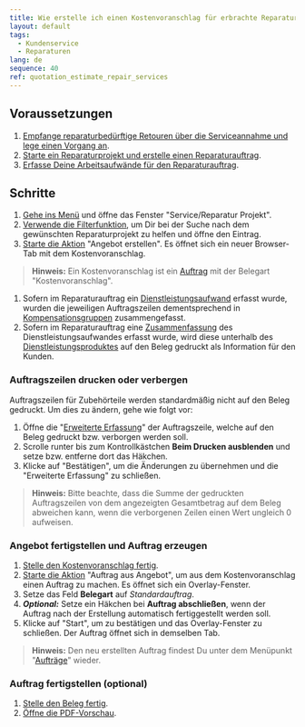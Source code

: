 ```yaml
---
title: Wie erstelle ich einen Kostenvoranschlag für erbrachte Reparaturleistungen?
layout: default
tags:
  - Kun­den­ser­vice
  - Reparaturen
lang: de
sequence: 40
ref: quotation_estimate_repair_services
---
```


## Voraussetzungen
1. [Empfange re­pa­ra­tur­be­dürf­tige Retouren über die Serviceannahme und lege einen Vorgang an](Reparaturen_Service_Annahme).
1. [Starte ein Reparaturprojekt und erstelle einen Reparaturauftrag](Reparaturprojekt_starten).
1. [Erfasse Deine Arbeitsaufwände für den Reparaturauftrag](Produktionsauftrag_Aufwand_erfassen).

## Schritte
1. [Gehe ins Menü](Menu) und öffne das Fenster "Service/Reparatur Projekt".
1. [Verwende die Filterfunktion](Filterfunktion), um Dir bei der Suche nach dem gewünschten Reparaturprojekt zu helfen und öffne den Eintrag.
1. [Starte die Aktion](AktionStarten#aktionsmenue) "Angebot erstellen". Es öffnet sich ein neuer Browser-Tab mit dem Kostenvoranschlag.
 >**Hinweis:** Ein Kostenvoranschlag ist ein [Auftrag](Auftrag_erfassen) mit der Belegart "Kostenvoranschlag".

1. Sofern im Reparaturauftrag ein <a href="Produktionsauftrag_Aufwand_erfassen#dienstleistungsaufwand" title="Arbeitsaufwände für Reparaturaufträge erfassen">Dienstleistungsaufwand</a> erfasst wurde, wurden die jeweiligen Auftragszeilen dementsprechend in [Kompensationsgruppen](Kompensationsgruppen_manuell_erstellen) zusammengefasst.
1. Sofern im Reparaturauftrag eine <a href="Produktionsauftrag_Aufwand_erfassen#dienstleistungsaufwand" title="Arbeitsaufwände für Reparaturaufträge erfassen">Zusammenfassung</a> des Dienstleistungsaufwandes erfasst wurde, wird diese unterhalb des [Dienstleistungsproduktes](Dienstleistungsprodukt_anlegen) auf den Beleg gedruckt als Information für den Kunden.

### Auftragszeilen drucken oder verbergen
Auftragszeilen für Zubehörteile werden standardmäßig nicht auf den Beleg gedruckt. Um dies zu ändern, gehe wie folgt vor:
1. Öffne die "[Erweiterte Erfassung](AdvancedEditTab_Öffnen)" der Auftragszeile, welche auf den Beleg gedruckt bzw. verborgen werden soll.
1. Scrolle runter bis zum Kontrollkästchen **Beim Drucken ausblenden** und setze bzw. entferne dort das Häkchen.
1. Klicke auf "Bestätigen", um die Änderungen zu übernehmen und die "Erweiterte Erfassung" zu schließen.
 >**Hinweis:** Bitte beachte, dass die Summe der gedruckten Auftragszeilen von dem angezeigten Gesamtbetrag auf dem Beleg abweichen kann, wenn die verborgenen Zeilen einen Wert ungleich 0 aufweisen.

### Angebot fertigstellen und Auftrag erzeugen
1. [Stelle den Kostenvoranschlag fertig](BelegverarbeitungFertigstellen).
1. [Starte die Aktion](AktionStarten#aktionsmenue) "Auftrag aus Angebot", um aus dem Kostenvoranschlag einen Auftrag zu machen. Es öffnet sich ein Overlay-Fenster.
1. Setze das Feld **Belegart** auf *Standardauftrag*.
1. ***Optional:*** Setze ein Häkchen bei **Auftrag abschließen**, wenn der Auftrag nach der Erstellung automatisch fertiggestellt werden soll.
1. Klicke auf "Start", um zu bestätigen und das Overlay-Fenster zu schließen. Der Auftrag öffnet sich in demselben Tab.
 >**Hinweis:** Den neu erstellten Auftrag findest Du unter dem Menüpunkt "[Aufträge](Menu)" wieder.

### Auftrag fertigstellen (optional)
1. [Stelle den Beleg fertig](BelegverarbeitungFertigstellen).
1. [Öffne die PDF-Vorschau](PDFVorschau).
